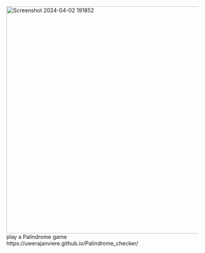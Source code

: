 <img width="595" alt="Screenshot 2024-04-02 191852" src="https://github.com/Uwerajanviere/Palindrome_checker/assets/124252344/f0126c56-4ea5-4d43-bc14-9f9497c6fa31">
play a Palindrome game
https://uwerajanviere.github.io/Palindrome_checker/
